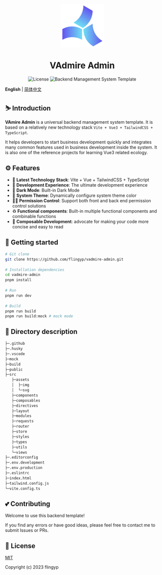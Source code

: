 <div align="center">
    <a href="https://github.com/flingyp/vadmire-admin">
        <img alt="VAdmin Logo" width="140" src="./public/logo.svg">
    </a>
</div>

<div align="center">
    <h1>VAdmire Admin</h1>
    <div align="center">
        <img src="https://img.shields.io/github/license/flingyp/vadmire-admin" alt="License" />
        <img src="https://img.shields.io/badge/VAdmire%20Admin-Template-green" alt="Backend Management System Template" />
    </div>
</div>

**English** | [简体中文](https://github.com/flingyp/vadmire-admin/blob/main/README.zh-CN.md)

## ⛷️ Introduction

**VAmire Admin** is a universal backend management system template. It is based on a relatively new technology stack `Vite + Vue3 + TailwindCSS + TypeScript`.

It helps developers to start business development quickly and integrates many common features used in business development inside the system. It is also one of the reference projects for learning Vue3 related ecology.

## ⚙️ Features

- 💪 **Latest Technology Stack**: Vite + Vue + TailwindCSS + TypeScript
- 🚀 **Development Experience**: The ultimate development experience
- 🌛 **Dark Mode**: Built-in Dark Mode
- 🌿 **System Theme**: Dynamically configure system theme color
- 🏄‍♂️ **Permission Control**: Support both front and back end permission control solutions
- ♻️ **Functional components**: Built-in multiple functional components and combinable functions
- 🎇 **Composable Development**: advocate for making your code more concise and easy to read

## 👣 Getting started

```sh
# Git clone
git clone https://github.com/flingyp/vadmire-admin.git

# Installation dependencies
cd vadmire-admin
pnpm install

# Run
pnpm run dev

# Build
pnpm run build
pnpm run build:mock # mock mode
```

## 🙌 Directory description

```sh
├─.github
├─.husky
├─.vscode
├─mock
├─build
├─public
├─src
   ├─assets
   │  ├─img
   │  └─svg
   ├─components
   ├─composables
   ├─directives
   ├─layout
   ├─modules
   ├─requests
   ├─router
   ├─store
   ├─styles
   ├─types
   ├─utils
   └─views
├─.editorconfig
├─.env.development
├─.env.production
├─.eslintrc
├─index.html
├─tailwind.config.js
└─vite.config.ts
```

## 💕 Contributing

Welcome to use this backend template!

If you find any errors or have good ideas, please feel free to contact me to submit Issues or PRs.

## 📑 License

[MIT](https://github.com/flingyp/vadmire-admin/blob/main/LICENSE)

Copyright (c) 2023 flingyp
